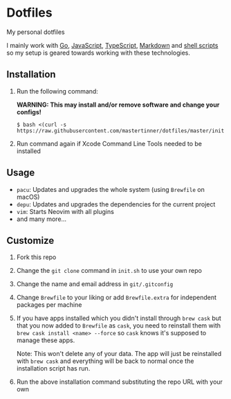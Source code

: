 # Dotfiles

My personal dotfiles

I mainly work with [Go](https://golang.org/), [JavaScript](https://en.wikipedia.org/wiki/JavaScript), [TypeScript](https://www.typescriptlang.org/), [Markdown](https://en.wikipedia.org/wiki/Markdown) and [shell scripts](https://en.wikipedia.org/wiki/Shell_script) so my setup is geared towards working with these technologies.

## Installation

1.  Run the following command:

    **WARNING: This may install and/or remove software and change your configs!**

    ```shell
    $ bash <(curl -s https://raw.githubusercontent.com/mastertinner/dotfiles/master/init.sh)
    ```

1.  Run command again if Xcode Command Line Tools needed to be installed

## Usage

* `pacu`: Updates and upgrades the whole system (using `Brewfile` on macOS)
* `depu`: Updates and upgrades the dependencies for the current project
* `vim`: Starts Neovim with all plugins
* and many more...

## Customize

1.  Fork this repo
1.  Change the `git clone` command in `init.sh` to use your own repo
1.  Change the name and email address in `git/.gitconfig`
1.  Change `Brewfile` to your liking or add `Brewfile.extra` for independent packages per machine
1.  If you have apps installed which you didn't install through `brew cask` but that you now added to `Brewfile` as `cask`, you need to reinstall them with `brew cask install <name> --force` so `cask` knows it's supposed to manage these apps.

    Note: This won't delete any of your data. The app will just be reinstalled with `brew cask` and everything will be back to normal once the installation script has run.

1.  Run the above installation command substituting the repo URL with your own
